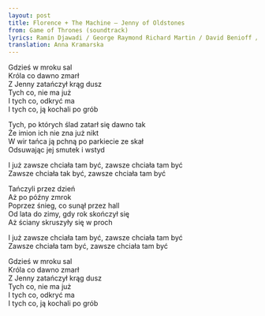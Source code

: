 ```yaml
---
layout: post
title: Florence + The Machine – Jenny of Oldstones
from: Game of Thrones (soundtrack)
lyrics: Ramin Djawadi / George Raymond Richard Martin / David Benioff / Dan Weiss
translation: Anna Kramarska
---
```

Gdzieś w mroku sal  
Króla co dawno zmarł  
Z Jenny zatańczył krąg dusz  
Tych co, nie ma już  
I tych co, odkryć ma  
I tych co, ją kochali po grób

Tych, po których ślad zatarł się dawno tak  
Że imion ich nie zna już nikt  
W wir tańca ją pchną po parkiecie ze skał  
Odsuwając jej smutek i wstyd  

I już zawsze chciała tam być, zawsze chciała tam być  
Zawsze chciała tak być, zawsze chciała tam być  

Tańczyli przez dzień  
Aż po późny zmrok  
Poprzez śnieg, co sunął przez hall  
Od lata do zimy, gdy rok skończył się  
Aż ściany skruszyły się w proch  

I już zawsze chciała tam być, zawsze chciała tam być  
Zawsze chciała tam być, zawsze chciała tam być  

Gdzieś w mroku sal  
Króla co dawno zmarł  
Z Jenny zatańczył krąg dusz  
Tych co, nie ma już  
I tych co, odkryć ma  
I tych co, ją kochali po grób


